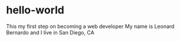 # hello-world
This my first step on becoming a web developer
My name is Leonard Bernardo and I live in San Diego, CA
